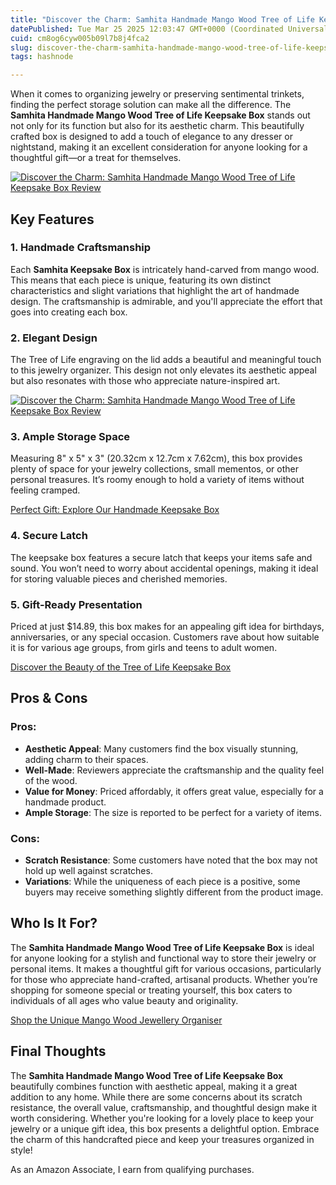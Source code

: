 ```yaml
---
title: "Discover the Charm: Samhita Handmade Mango Wood Tree of Life Keepsake Box Review"
datePublished: Tue Mar 25 2025 12:03:47 GMT+0000 (Coordinated Universal Time)
cuid: cm8og6cyw005b09l7b8j4fca2
slug: discover-the-charm-samhita-handmade-mango-wood-tree-of-life-keepsake-box-review
tags: hashnode

---
```


<p>When it comes to organizing jewelry or preserving sentimental trinkets, finding the perfect storage solution can make all the difference. The <strong>Samhita Handmade Mango Wood Tree of Life Keepsake Box</strong> stands out not only for its function but also for its aesthetic charm. This beautifully crafted box is designed to add a touch of elegance to any dresser or nightstand, making it an excellent consideration for anyone looking for a thoughtful gift—or a treat for themselves.</p>
<a href='https://www.amazon.com/dp/B0972PZBX6?tag=myreviews0fcb-20' target='_blank' rel='nofollow'>
<img src='https://m.media-amazon.com/images/I/71CgQml-5RL._AC_SL1500_.jpg' alt='Discover the Charm: Samhita Handmade Mango Wood Tree of Life Keepsake Box Review' style='display: block; margin: auto; max-width: 100%; height: auto;'>
</a>

<h2>Key Features</h2>
<h3>1. Handmade Craftsmanship</h3>
<p>Each <strong>Samhita Keepsake Box</strong> is intricately hand-carved from mango wood. This means that each piece is unique, featuring its own distinct characteristics and slight variations that highlight the art of handmade design. The craftsmanship is admirable, and you'll appreciate the effort that goes into creating each box.</p>

<h3>2. Elegant Design</h3>
<p>The Tree of Life engraving on the lid adds a beautiful and meaningful touch to this jewelry organizer. This design not only elevates its aesthetic appeal but also resonates with those who appreciate nature-inspired art.</p>
<a href='https://www.amazon.com/dp/B0972PZBX6?tag=myreviews0fcb-20' target='_blank' rel='nofollow'>
<img src='https://m.media-amazon.com/images/I/61N9WiMsKoL._AC_SL1500_.jpg' alt='Discover the Charm: Samhita Handmade Mango Wood Tree of Life Keepsake Box Review' style='display: block; margin: auto; max-width: 100%; height: auto;'>
</a>

<h3>3. Ample Storage Space</h3>
<p>Measuring 8&quot; x 5&quot; x 3&quot; (20.32cm x 12.7cm x 7.62cm), this box provides plenty of space for your jewelry collections, small mementos, or other personal treasures. It’s roomy enough to hold a variety of items without feeling cramped.</p>
<p><a href='https://www.amazon.com/dp/B0972PZBX6?tag=myreviews0fcb-20' target='_blank' rel='nofollow'>Perfect Gift: Explore Our Handmade Keepsake Box</a></p>

<h3>4. Secure Latch</h3>
<p>The keepsake box features a secure latch that keeps your items safe and sound. You won’t need to worry about accidental openings, making it ideal for storing valuable pieces and cherished memories.</p>

<h3>5. Gift-Ready Presentation</h3>
<p>Priced at just $14.89, this box makes for an appealing gift idea for birthdays, anniversaries, or any special occasion. Customers rave about how suitable it is for various age groups, from girls and teens to adult women.</p>
<p><a href='https://www.amazon.com/dp/B0972PZBX6?tag=myreviews0fcb-20' target='_blank' rel='nofollow'>Discover the Beauty of the Tree of Life Keepsake Box</a></p>

<h2>Pros &amp; Cons</h2>
<h3>Pros:</h3>
<ul>
<li><strong>Aesthetic Appeal</strong>: Many customers find the box visually stunning, adding charm to their spaces.</li>
<li><strong>Well-Made</strong>: Reviewers appreciate the craftsmanship and the quality feel of the wood.</li>
<li><strong>Value for Money</strong>: Priced affordably, it offers great value, especially for a handmade product.</li>
<li><strong>Ample Storage</strong>: The size is reported to be perfect for a variety of items.</li>
</ul>
<h3>Cons:</h3>
<ul>
<li><strong>Scratch Resistance</strong>: Some customers have noted that the box may not hold up well against scratches.</li>
<li><strong>Variations</strong>: While the uniqueness of each piece is a positive, some buyers may receive something slightly different from the product image.</li>
</ul>

<h2>Who Is It For?</h2>
<p>The <strong>Samhita Handmade Mango Wood Tree of Life Keepsake Box</strong> is ideal for anyone looking for a stylish and functional way to store their jewelry or personal items. It makes a thoughtful gift for various occasions, particularly for those who appreciate hand-crafted, artisanal products. Whether you’re shopping for someone special or treating yourself, this box caters to individuals of all ages who value beauty and originality.</p>
<p><a href='https://www.amazon.com/dp/B0972PZBX6?tag=myreviews0fcb-20' target='_blank' rel='nofollow'>Shop the Unique Mango Wood Jewellery Organiser</a></p>

<h2>Final Thoughts</h2>
<p>The <strong>Samhita Handmade Mango Wood Tree of Life Keepsake Box</strong> beautifully combines function with aesthetic appeal, making it a great addition to any home. While there are some concerns about its scratch resistance, the overall value, craftsmanship, and thoughtful design make it worth considering. Whether you're looking for a lovely place to keep your jewelry or a unique gift idea, this box presents a delightful option. Embrace the charm of this handcrafted piece and keep your treasures organized in style!</p>
<p>As an Amazon Associate, I earn from qualifying purchases.</p>